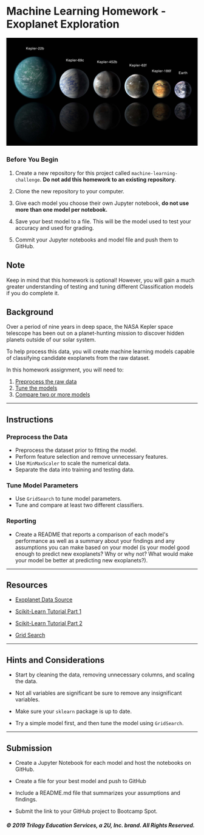 # Machine Learning Homework - Exoplanet Exploration

![exoplanets.jpg](Images/exoplanets.jpg)

### Before You Begin

1. Create a new repository for this project called `machine-learning-challenge`. **Do not add this homework to an existing repository**.

2. Clone the new repository to your computer.

3. Give each model you choose their own Jupyter notebook, **do not use more than one model per notebook.**

4. Save your best model to a file. This will be the model used to test your accuracy and used for grading.

5. Commit your Jupyter notebooks and model file and push them to GitHub.

## Note

Keep in mind that this homework is optional! However, you will gain a much greater understanding of testing and tuning different Classification models if you do complete it.

## Background

Over a period of nine years in deep space, the NASA Kepler space telescope has been out on a planet-hunting mission to discover hidden planets outside of our solar system.

To help process this data, you will create machine learning models capable of classifying candidate exoplanets from the raw dataset.

In this homework assignment, you will need to:

1. [Preprocess the raw data](#Preprocessing)
2. [Tune the models](#Tune-Model-Parameters)
3. [Compare two or more models](#Evaluate-Model-Performance)

- - -

## Instructions

### Preprocess the Data

* Preprocess the dataset prior to fitting the model.
* Perform feature selection and remove unnecessary features.
* Use `MinMaxScaler` to scale the numerical data.
* Separate the data into training and testing data.

### Tune Model Parameters

* Use `GridSearch` to tune model parameters.
* Tune and compare at least two different classifiers.

### Reporting

* Create a README that reports a comparison of each model's performance as well as a summary about your findings and any assumptions you can make based on your model 
(is your model good enough to predict new exoplanets? Why or why not? What would make your model be better at predicting new exoplanets?).

- - -

## Resources

* [Exoplanet Data Source](https://www.kaggle.com/nasa/kepler-exoplanet-search-results)

* [Scikit-Learn Tutorial Part 1](https://www.youtube.com/watch?v=4PXAztQtoTg)

* [Scikit-Learn Tutorial Part 2](https://www.youtube.com/watch?v=gK43gtGh49o&t=5858s)

* [Grid Search](https://scikit-learn.org/stable/modules/grid_search.html)

- - -

## Hints and Considerations

* Start by cleaning the data, removing unnecessary columns, and scaling the data.

* Not all variables are significant be sure to remove any insignificant variables.

* Make sure your `sklearn` package is up to date.

* Try a simple model first, and then tune the model using `GridSearch`.

- - -

## Submission

* Create a Jupyter Notebook for each model and host the notebooks on GitHub.

* Create a file for your best model and push to GitHub

* Include a README.md file that summarizes your assumptions and findings.

* Submit the link to your GitHub project to Bootcamp Spot.

##### © 2019 Trilogy Education Services, a 2U, Inc. brand. All Rights Reserved.
